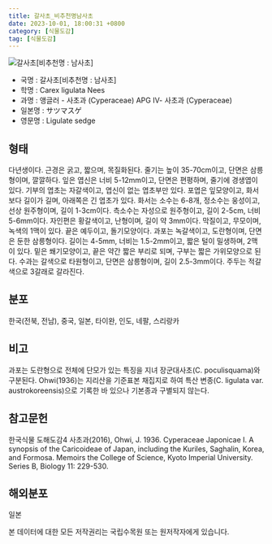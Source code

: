 ```yaml
---
title: 갈사초_비추천명남사초
date: 2023-10-01, 18:00:31 +0800
category: [식물도감]
tag: [식물도감]
---
```




![갈사초[비추천명 : 남사초]](http://www.nature.go.kr/fileUpload/plants/basic/Cyperaceae/Carex/5247/3_th2.JPG)
- 국명 : 갈사초[비추천명 : 남사초]
- 학명 : Carex ligulata Nees
- 과명 : 앵글러 - 사초과 (Cyperaceae) APG Ⅳ- 사초과 (Cyperaceae)
- 일본명 : サツマスゲ
- 영문명 : Ligulate sedge


## 형태
다년생이다. 근경은 굵고, 짧으며, 목질화된다. 줄기는 높이 35-70cm이고, 단면은 삼릉형이며, 깔깔하다. 잎은 엽신은 너비 5-12mm이고, 단면은 편평하며, 줄기에 경생엽이 있다. 기부의 엽초는 자갈색이고, 엽신이 없는 엽초부만 있다. 포엽은 잎모양이고, 화서보다 길이가 길며, 아래쪽은 긴 엽초가 있다. 화서는 소수는 6-8개, 정소수는 웅성이고, 선상 원주형이며, 길이 1-3cm이다. 측소수는 자성으로 원주형이고, 길이 2-5cm, 너비 5-6mm이다. 자인편은 황갈색이고, 난형이며, 길이 약 3mm이다. 막질이고, 무모이며, 녹색의 1맥이 있다. 끝은 예두이고, 돌기모양이다. 과포는 녹갈색이고, 도란형이며, 단면은 둔한 삼릉형이다. 길이는 4-5mm, 너비는 1.5-2mm이고, 짧은 털이 밀생하며, 2맥이 있다. 밑은 쐐기모양이고, 끝은 약간 짧은 부리로 되며, 구부는 짧은 가위모양으로 된다. 수과는 갈색으로 타원형이고, 단면은 삼릉형이며, 길이 2.5-3mm이다. 주두는 적갈색으로 3갈래로 갈라진다.
## 분포
한국(전북, 전남), 중국, 일본, 타이완, 인도, 네팔, 스리랑카
## 비고
과포는 도란형으로 전체에 단모가 있는 특징을 지녀 장군대사초(C. poculisquama)와 구분된다. Ohwi(1936)는 지리산을 기준표본 채집지로 하여 특산 변종(C. ligulata var. austrokoreensis)으로 기록한 바 있으나 기본종과 구별되지 않는다.
## 참고문헌
한국식물 도해도감4 사초과(2016), Ohwi, J. 1936. Cyperaceae Japonicae I. A synopsis of the Caricoideae of Japan, including the Kuriles, Saghalin, Korea, and Formosa. Memoirs the College of Science, Kyoto Imperial University. Series B, Biology 11: 229-530.
## 해외분포
일본






본 데이터에 대한 모든 저작권리는 국립수목원 또는 원저작자에게 있습니다.
